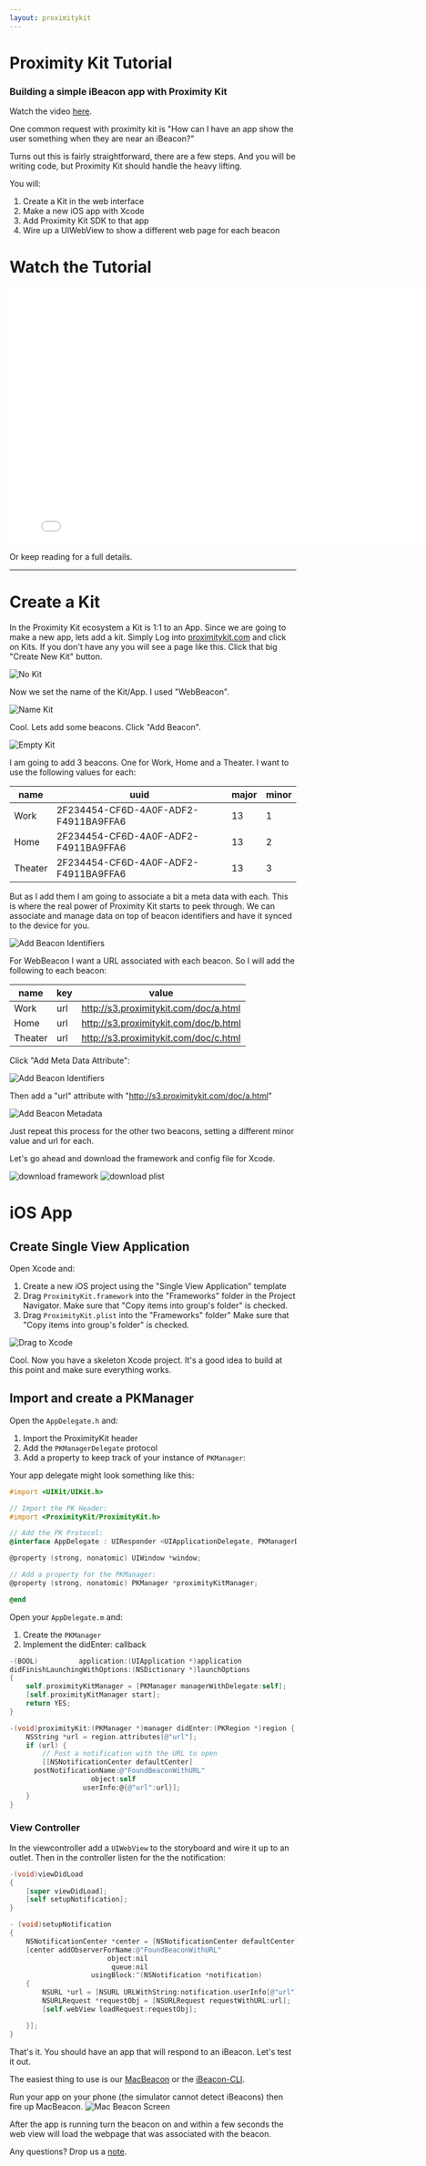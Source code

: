 ```yaml
---
layout: proximitykit
---
```


# Proximity Kit Tutorial
### Building a simple iBeacon app with Proximity Kit

Watch the video [here](http://youtu.be/Ux5R2vZBleI).

One common request with proximity kit is "How can I have an app show the user something when they are near an iBeacon?"

Turns out this is fairly straightforward, there are a few steps. And you will be writing code, but Proximity Kit should handle the heavy lifting.

You will:

1. Create a Kit in the web interface
1. Make a new iOS app with Xcode
1. Add Proximity Kit SDK to that app
1. Wire up a UIWebView to show a different web page for each beacon

# Watch the Tutorial
<iframe width="800" height="450" src="//www.youtube.com/embed/Ux5R2vZBleI?rel=0" frameborder="0" allowfullscreen></iframe>

Or keep reading for a full details.

---

# Create a Kit

In the Proximity Kit ecosystem a Kit is 1:1 to an App. Since we are going to make a new app, lets add a kit. Simply Log into [proximitykit.com](http://proximitykit.com) and click on Kits. If you don't have any you will see a page like this. Click that big "Create New Kit" button.

![No Kit](no-kit.png)

Now we set the name of the Kit/App. I used "WebBeacon".

![Name Kit](name-kit.png)

Cool. Lets add some beacons. Click "Add Beacon".

![Empty Kit](empty-kit.png)

I am going to add 3 beacons. One for Work, Home and a Theater. I want to use the following values for each:

| name    | uuid                                 | major | minor |
| ----    | ----                                 | ----- | ----- |
| Work    | 2F234454-CF6D-4A0F-ADF2-F4911BA9FFA6 | 13    | 1     |
| Home    | 2F234454-CF6D-4A0F-ADF2-F4911BA9FFA6 | 13    | 2     |
| Theater | 2F234454-CF6D-4A0F-ADF2-F4911BA9FFA6 | 13    | 3     |

But as I add them I am going to associate a bit a meta data with each. This is where the real power of Proximity Kit starts to peek through. We can associate and manage data on top of beacon identifiers and have it synced to the device for you.

![Add Beacon Identifiers](add-beacon-values.png)


For WebBeacon I want a URL associated with each beacon. So I will add the following to each beacon:

| name    | key  | value                                 |
| ----    | ---- | -----                                 |
| Work    | url  | http://s3.proximitykit.com/doc/a.html |
| Home    | url  | http://s3.proximitykit.com/doc/b.html |
| Theater | url  | http://s3.proximitykit.com/doc/c.html |

Click "Add Meta Data Attribute":

![Add Beacon Identifiers](add-beacon-click.png)

Then add a "url" attribute with "http://s3.proximitykit.com/doc/a.html"

![Add Beacon Metadata](add-beacon-metadata.png)

Just repeat this process for the other two beacons, setting a different minor value and url for each.

Let's go ahead and download the framework and config file for Xcode.

![download framework](download-framework.png)
![download plist](download-plist.png)

# iOS App

## Create Single View Application

Open Xcode and:

1. Create a new iOS project using the "Single View Application" template
1. Drag `ProximityKit.framework` into the "Frameworks" folder in the Project Navigator. Make sure that "Copy items into group's folder" is checked.
1. Drag `ProximityKit.plist` into the "Frameworks" folder" Make sure that "Copy items into group's folder" is checked.

![Drag to Xcode](xcode-drag.png)

Cool. Now you have a skeleton Xcode project. It's a good idea to build at this point and make sure everything works.

## Import and create a PKManager

Open the `AppDelegate.h` and:

1. Import the ProximityKit header
1. Add the `PKManagerDelegate` protocol
1. Add a property to keep track of your instance of `PKManager`:

Your app delegate might look something like this:

```objective-c
#import <UIKit/UIKit.h>

// Import the PK Header:
#import <ProximityKit/ProximityKit.h>

// Add the PK Protocol:
@interface AppDelegate : UIResponder <UIApplicationDelegate, PKManagerDelegate>

@property (strong, nonatomic) UIWindow *window;

// Add a property for the PKManager:
@property (strong, nonatomic) PKManager *proximityKitManager;

@end
```

Open your `AppDelegate.m` and:

1. Create the `PKManager`
1. Implement the didEnter: callback


```objective-c
-(BOOL)          application:(UIApplication *)application
didFinishLaunchingWithOptions:(NSDictionary *)launchOptions
{
    self.proximityKitManager = [PKManager managerWithDelegate:self];
    [self.proximityKitManager start];
    return YES;
}

-(void)proximityKit:(PKManager *)manager didEnter:(PKRegion *)region {
    NSString *url = region.attributes[@"url"];
    if (url) {
        // Post a notification with the URL to open
        [[NSNotificationCenter defaultCenter]
	  postNotificationName:@"FoundBeaconWithURL"
	                object:self
	              userInfo:@{@"url":url}];
    }
}

```

### View Controller

In the viewcontroller add a `UIWebView` to the storyboard and wire it up to an outlet. Then in the controller listen for the the notification:

```objective-c
-(void)viewDidLoad
{
    [super viewDidLoad];
    [self setupNotification];
}

- (void)setupNotification
{
    NSNotificationCenter *center = [NSNotificationCenter defaultCenter];
    [center addObserverForName:@"FoundBeaconWithURL"
                        object:nil
                         queue:nil
                    usingBlock:^(NSNotification *notification)
    {
        NSURL *url = [NSURL URLWithString:notification.userInfo[@"url"]];
        NSURLRequest *requestObj = [NSURLRequest requestWithURL:url];
        [self.webView loadRequest:requestObj];

    }];
}
```

That's it. You should have an app that will respond to an iBeacon. Let's test it out.

The easiest thing to use is our [MacBeacon](http://www.radiusnetworks.com/macbeacon-app.html) or the [iBeacon-CLI](https://github.com/RadiusNetworks/ibeacon-cli).

Run your app on your phone (the simulator cannot detect iBeacons) then fire up MacBeacon.
![Mac Beacon Screen](mac-beacon.png)

After the app is running turn the beacon on and within a few seconds the web view will load the webpage that was associated with the beacon.

Any questions? Drop us a <a href="mailto:support@radiusnetworks.com">note</a>.
